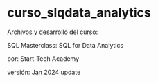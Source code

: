 # curso_slqdata_analytics

Archivos y desarrollo del curso:  

SQL Masterclass: SQL for Data Analytics

por: 
Start-Tech Academy

versión: Jan 2024 update

